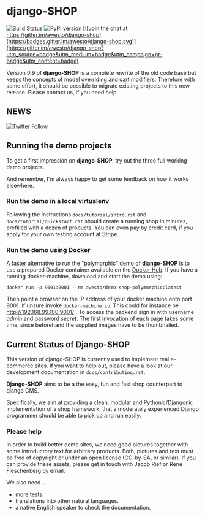 # django-SHOP

[![Build Status](https://travis-ci.org/awesto/django-shop.svg)](https://travis-ci.org/awesto/django-shop)
[![PyPI version](https://img.shields.io/pypi/v/django-shop.svg)](https://https://pypi.python.org/pypi/django-shop)
[![Join the chat at https://gitter.im/awesto/django-shop](https://badges.gitter.im/awesto/django-shop.svg)](https://gitter.im/awesto/django-shop?utm_source=badge&utm_medium=badge&utm_campaign=pr-badge&utm_content=badge)

Version 0.9 of **django-SHOP** is a complete rewrite of the old code base but keeps the concepts of
model overriding and cart modifiers. Therefore with some effort, it should be possible to migrate
existing projects to this new release. Please contact us, if you need help.


## NEWS

[![Twitter Follow](https://img.shields.io/twitter/follow/shields_io.svg?style=social&label=django-SHOP&maxAge=2592000)](https://twitter.com/djangoshop)

## Running the demo projects

To get a first impression on **django-SHOP**, try out the three full working demo projects.

And remember, I'm always happy to get some feedback on how it works elsewhere.


### Run the demo in a local virtualenv

Following the instructions  ``docs/tutorial/intro.rst`` and ``docs/tutorial/quickstart.rst``
should create a running shop in minutes, prefilled with a dozen of products.
You can even pay by credit card, if you apply for your own testing account at Stripe.


### Run the demo using Docker

A faster alternative to run the "polymorphic" demo of **django-SHOP** is to use a prepared Docker
container available on the [Docker Hub](https://hub.docker.com/r/awesto/demo-shop-polymorphic/).
If you have a running docker-machine, download and start the demo using:

```
docker run -p 9001:9001 --rm awesto/demo-shop-polymorphic:latest
```

Then point a browser on the IP address of your docker machine onto port 9001. If unsure invoke
``docker-machine ip``. This could for instance be http://192.168.99.100:9001/ .
To access the backend sign in with username *admin* and password *secret*. The first invocation
of each page takes some time, since beforehand the supplied images have to be thumbnailed.


## Current Status of Django-SHOP

This version of django-SHOP is currently used to implement real e-commerce sites. If you want
to help out, please have a look at our development documentation in ``docs/contributing.rst``.

**Django-SHOP** aims to be a the easy, fun and fast shop counterpart to django CMS.

Specifically, we aim at providing a clean, modular and Pythonic/Djangonic implementation of a shop
framework, that a moderately experienced Django programmer should be able to pick up and run easily.


### Please help

In order to build better demo sites, we need good pictures together with some introductory text
for arbitrary products. Both, pictures and text must be free of copyright or under an open license
(CC-by-SA, or similar). If you can provide these assets, please get in touch with Jacob Rief
or René Fleschenberg by email.

We also need ...
* more tests.
* translations into other natural languages.
* a native English speaker to check the documentation.
